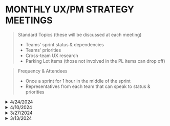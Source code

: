 # MONTHLY UX/PM STRATEGY MEETINGS

> Standard Topics (these will be discussed at each meeting)
> - Teams' sprint status & dependencies
> - Teams' priorities
> - Cross-team UX research
> - Parking Lot items (those not involved in the PL items can drop off)

> Frequency & Attendees
> - Once a sprint for 1 hour in the middle of the sprint
> - Representatives from each team that can speak to status & priorities

<details>
<summary>4/24/2024</summary>
______________________________________________________________________________________________________________________________________________________
## 4/24/2024
- Attendees
- Special Topics
    - Review new cross-team roadmap from OCTO
- Parking Lot Items                
- Action Items
- Recording
</details>

<details>
<summary>4/10/2024</summary>
______________________________________________________________________________________________________________________________________________________
## 4/10/2024
- Attendees
- Topics
    - Standard Metrics (single dashboard)
    - Weekly collaboration on metrics via our new channel [unified-appointment-experience](https://dsva.slack.com/archives/C06RMRJCLHH)
    - Needs for the Vet EPS iniative
        - Short research study on low-fi userflow? 
    - Cross-team research needs    
</details>

<details>
<summary>3/27/2024</summary>
______________________________________________________________________________________________________________________________________________________
## 3/27/2024    
- Topics
    - Identify and undo cross-team roadblocks, e.g., shift priorities (and recap the decisions made in Slack to Kay after the meeting, or in some document)
    - Identify research needs cross-team and identify quick plan for who might have the capacity or cross-team capacity (and, again, report out decisions)
- Action Items
    - Kristen will create a cross-team channel (DONE)
    - Lori will query Anita on our research travel budget for the contract (DONE)
    - Lori will leave the meeting for every 2 weeks but expand to 1 hour (DONE)
</details>

<details>
<summary>3/13/2024</summary>
______________________________________________________________________________________________________________________________________________________
## 3/13/2024
- Topics
    - What do we need this meeting to be (ideas captured in this [Mural board](https://app.mural.co/t/departmentofveteransaffairs9999/m/departmentofveteransaffairs9999/1710267783859/5206e79b0dd495b26f773cae3e489e3594489c40?sender=uc584f7fcc9a5090000259578))
- Next meeting
    - Identify and undo cross-team roadblocks, e.g., shift priorities (and recap the decisions made in Slack to Kay after the meeting, or in some document)
    - Identify research needs cross-team and identify quick plan for who might have the capacity or cross-team capacity (and, again, report out decisions)
</details>

